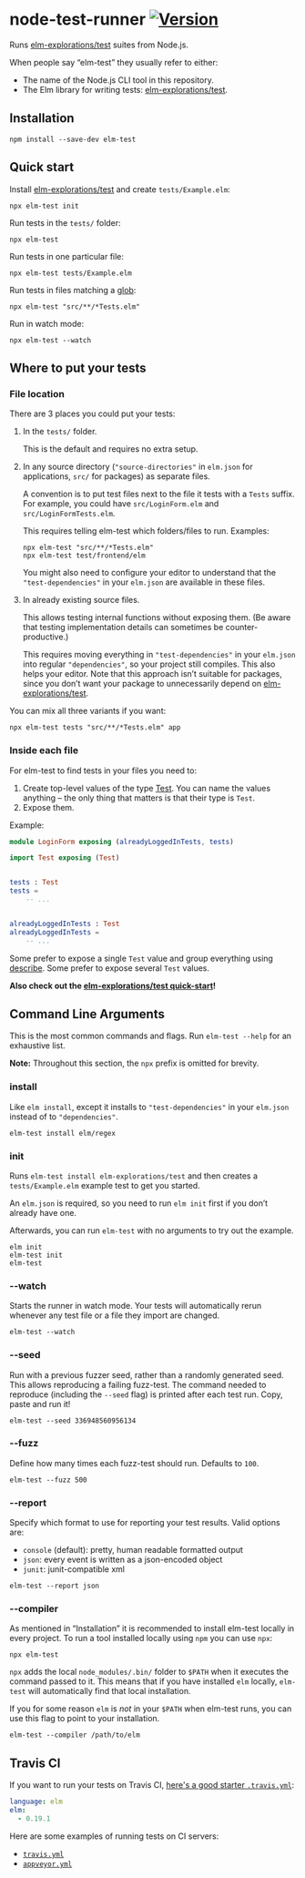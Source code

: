 # node-test-runner [![Version](https://img.shields.io/npm/v/elm-test.svg)](https://www.npmjs.com/package/elm-test)

Runs [elm-explorations/test] suites from Node.js.

When people say “elm-test” they usually refer to either:

- The name of the Node.js CLI tool in this repository.
- The Elm library for writing tests: [elm-explorations/test].

[elm-explorations/test]: https://package.elm-lang.org/packages/elm-explorations/test/latest

## Installation

```
npm install --save-dev elm-test
```

## Quick start

Install [elm-explorations/test] and create `tests/Example.elm`:

    npx elm-test init

Run tests in the `tests/` folder:

    npx elm-test

Run tests in one particular file:

    npx elm-test tests/Example.elm

Run tests in files matching a [glob](https://github.com/isaacs/node-glob#glob-primer):

    npx elm-test "src/**/*Tests.elm"

Run in watch mode:

    npx elm-test --watch

## Where to put your tests

### File location

There are 3 places you could put your tests:

1.  In the `tests/` folder.

    This is the default and requires no extra setup.

2.  In any source directory (`"source-directories"` in `elm.json` for applications, `src/` for packages) as separate files.

    A convention is to put test files next to the file it tests with a `Tests` suffix. For example, you could have `src/LoginForm.elm` and `src/LoginFormTests.elm`.

    This requires telling elm-test which folders/files to run. Examples:

        npx elm-test "src/**/*Tests.elm"
        npx elm-test test/frontend/elm

    You might also need to configure your editor to understand that the `"test-dependencies"` in your `elm.json` are available in these files.

3.  In already existing source files.

    This allows testing internal functions without exposing them. (Be aware that testing implementation details can sometimes be counter-productive.)

    This requires moving everything in `"test-dependencies"` in your `elm.json` into regular `"dependencies"`, so your project still compiles. This also helps your editor. Note that this approach isn’t suitable for packages, since you don’t want your package to unnecessarily depend on [elm-explorations/test].

You can mix all three variants if you want:

    npx elm-test tests "src/**/*Tests.elm" app

### Inside each file

For elm-test to find tests in your files you need to:

1. Create top-level values of the type [Test](https://package.elm-lang.org/packages/elm-explorations/test/latest/Test#Test). You can name the values anything – the only thing that matters is that their type is `Test`.
2. Expose them.

Example:

```elm
module LoginForm exposing (alreadyLoggedInTests, tests)

import Test exposing (Test)


tests : Test
tests =
    -- ...


alreadyLoggedInTests : Test
alreadyLoggedInTests =
    -- ...
```

Some prefer to expose a single `Test` value and group everything using [describe](https://package.elm-lang.org/packages/elm-explorations/test/latest/Test#describe). Some prefer to expose several `Test` values.

**Also check out the [elm-explorations/test quick-start](https://github.com/elm-explorations/test#quick-start)!**

## Command Line Arguments

This is the most common commands and flags. Run `elm-test --help` for an exhaustive list.

**Note:** Throughout this section, the `npx` prefix is omitted for brevity.

### install

Like `elm install`, except it installs to `"test-dependencies"` in your `elm.json` instead of to `"dependencies"`.

    elm-test install elm/regex

### init

Runs `elm-test install elm-explorations/test` and then creates a `tests/Example.elm` example test to get you started.

An `elm.json` is required, so you need to run `elm init` first if you don’t already have one.

Afterwards, you can run `elm-test` with no arguments to try out the example.

    elm init
    elm-test init
    elm-test

### --watch

Starts the runner in watch mode. Your tests will automatically rerun whenever any test file or a file they import are changed.

    elm-test --watch

### --seed

Run with a previous fuzzer seed, rather than a randomly generated seed. This allows reproducing a failing fuzz-test. The command needed to reproduce (including the `--seed` flag) is printed after each test run. Copy, paste and run it!

    elm-test --seed 336948560956134

### --fuzz

Define how many times each fuzz-test should run. Defaults to `100`.

    elm-test --fuzz 500

### --report

Specify which format to use for reporting your test results. Valid options are:

- `console` (default): pretty, human readable formatted output
- `json`: every event is written as a json-encoded object
- `junit`: junit-compatible xml

<!---->

    elm-test --report json

### --compiler

As mentioned in “Installation” it is recommended to install elm-test locally in every project. To run a tool installed locally using `npm` you can use `npx`:

    npx elm-test

`npx` adds the local `node_modules/.bin/` folder to `$PATH` when it executes the command passed to it. This means that if you have installed `elm` locally, `elm-test` will automatically find that local installation.

If you for some reason `elm` is _not_ in your `$PATH` when elm-test runs, you can use this flag to point to your installation.

    elm-test --compiler /path/to/elm

## Travis CI

If you want to run your tests on Travis CI, [here's a good starter `.travis.yml`](https://docs.travis-ci.com/user/languages/elm/):

```yml
language: elm
elm:
  - 0.19.1
```

Here are some examples of running tests on CI servers:

- [`travis.yml`](https://github.com/rtfeldman/elm-css/blob/master/.travis.yml)
- [`appveyor.yml`](https://github.com/rtfeldman/elm-css/blob/master/appveyor.yml)
